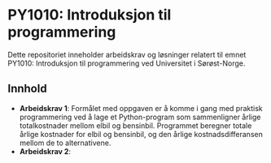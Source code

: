 # PY1010: Introduksjon til programmering

Dette repositoriet inneholder arbeidskrav og løsninger relatert til emnet PY1010: Introduksjon til programmering ved Universitet i Sørøst-Norge.

## Innhold
- **Arbeidskrav 1**: Formålet med oppgaven er å komme i gang med praktisk programmering ved å lage et Python-program som sammenligner årlige totalkostnader mellom elbil og bensinbil. Programmet beregner totale årlige kostnader for elbil og bensinbil, og den årlige kostnadsdifferansen mellom de to alternativene.
- **Arbeidskrav 2**: 



